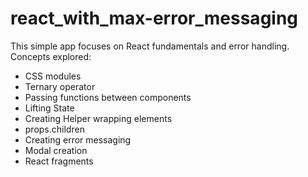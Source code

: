 # react_with_max-error_messaging
This simple app focuses on React fundamentals and error handling.  
Concepts explored:
- CSS modules
- Ternary operator
- Passing functions between components
- Lifting State
- Creating Helper wrapping elements
- props.children
- Creating error messaging
- Modal creation
- React fragments
